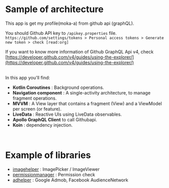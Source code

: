 # Sample of architecture

This app is get my profile(moka-a) from github api (graphQL). 

You should Github API key to `/apikey.properties` file. 
`https://github.com/settings/tokens > Personal access tokens > Generate new token > check [read:org]`

If you want to know more information of Github GraphQL Api v4, check [https://developer.github.com/v4/guides/using-the-explorer/](https://developer.github.com/v4/guides/using-the-explorer/)

<br>
In this app you'll find:

- **Kotlin Coroutines** : Background operations.
- **Navigation component** : A single-activity architecture, to manage fragment operations.
- **MVVM** : A View layer that contains a fragment (View) and a ViewModel per screen (or feature).
- **LiveData** : Reactive UIs using LiveData observables.
- **Apollo GraphQL Client** to call Githubapi.
- **Koin** : dependency injection.


<br>

# Example of libraries

- [imagehelper](../../../tree/master/imagehelper/) : ImagePicker / ImageViewer
- [permissionmanager](../../../tree/master/permissionmanager/) : Permission check
- [adhelper](../../../tree/master/adhelper/) : Google Admob, Facebook AudienceNetwork

<br>
